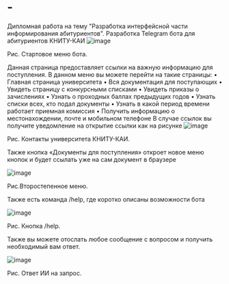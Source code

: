 # -
Дипломная работа на тему "Разработка интерфейсной части информирования абитуриентов". Разработка Telegram бота для абитуриентов КНИТУ-КАИ 
![image](https://github.com/Kurosage/Diplomnaya_rabota/assets/89061273/e4b9b643-1eff-47df-a875-426819c8d020)

Рис. Стартовое меню бота.

Данная страница предоставляет ссылки на важную информацию для поступления. В данном меню вы можете перейти на такие страницы:
•	Главная страница университета
•	Вся документация для поступающих
•	Увидеть страницу с конкурсными списками
•	Увидеть приказы о зачислениях
•	Узнать о проходных баллах предыдущих годов
•	Узнать списки всех, кто подал документы
•	Узнать в какой период времени работает приемная комиссия
•	Получить информацию о местонахождении, почте и мобильном телефоне
В случае ссылок вы получите уведомление на открытие ссылки как на рисунке 
![image](https://github.com/Kurosage/Diplomnaya_rabota/assets/89061273/55ff4353-2ce9-4fd7-9046-762658499a0b)

 Рис. Контакты университета КНИТУ-КАИ.

Также кнопка «Документы для поступления» откроет новое меню кнопок и будет ссылать уже на сам документ в браузере

 ![image](https://github.com/Kurosage/Diplomnaya_rabota/assets/89061273/8250f897-4b85-4e08-bdfe-49468afc74cd)
 
Рис.Второстепенное меню.

Также есть команда /help, где коротко описаны возможности бота

![image](https://github.com/Kurosage/Diplomnaya_rabota/assets/89061273/79e267e4-3307-4afe-949f-b24bd52af187) 

Рис. Кнопка /help.

Также вы можете отослать любое сообщение с вопросом и получить необходимый вам ответ.

![image](https://github.com/Kurosage/Diplomnaya_rabota/assets/89061273/27dfdcaa-b0d8-4cc3-b025-3d3418822ed3)

Рис. Ответ ИИ на запрос.
